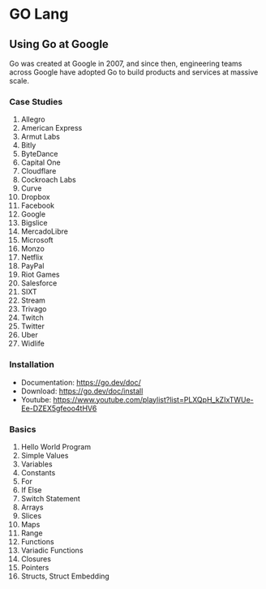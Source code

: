 # GO Lang

## Using Go at Google
Go was created at Google in 2007, and since then, engineering teams across Google have adopted Go to build products and services at massive scale.

### Case Studies
1. Allegro
2. American Express
3. Armut Labs
4. Bitly
5. ByteDance
6. Capital One
7. Cloudflare
8. Cockroach Labs
9. Curve
10. Dropbox
11. Facebook
12. Google
13. Bigslice
14. MercadoLibre
15. Microsoft
16. Monzo
17. Netflix
18. PayPal
19. Riot Games
20. Salesforce
21. SIXT
22. Stream
23. Trivago
24. Twitch
25. Twitter
26. Uber
27. Widlife

### Installation
- Documentation: https://go.dev/doc/
- Download: https://go.dev/doc/install
- Youtube: https://www.youtube.com/playlist?list=PLXQpH_kZIxTWUe-Ee-DZEX5gfeoo4tHV6

### Basics
1. Hello World Program
2. Simple Values
3. Variables
4. Constants
5. For
6. If Else
7. Switch Statement
8. Arrays
9. Slices
10. Maps
11. Range
12. Functions
13. Variadic Functions
14. Closures
15. Pointers
16. Structs, Struct Embedding